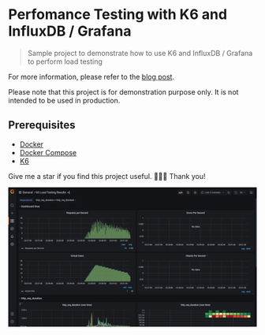 # Perfomance Testing with K6 and InfluxDB / Grafana
> Sample project to demonstrate how to use K6 and InfluxDB / Grafana to perform load testing

For more information, please refer to the [blog post](https://tiennhm.github.io/docs/k6/load-testing-restful-apis-with-k6-part-05).

Please note that this project is for demonstration purpose only. It is not intended to be used in production.

## Prerequisites
- [Docker](https://www.docker.com/)
- [Docker Compose](https://docs.docker.com/compose/)
- [K6](https://k6.io/)

Give me a star if you find this project useful. 🧑‍💻😊 Thank you!

![grafana-dashboard](./images/grafana-dashboard.webp)